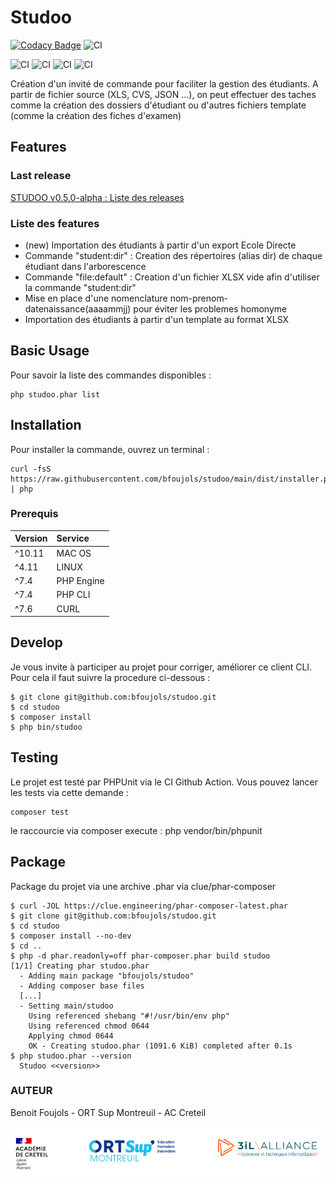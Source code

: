 # Studoo

[![Codacy Badge](https://app.codacy.com/project/badge/Grade/df1ed0cf2b5a46e68a822e674ca8e671)](https://www.codacy.com/gh/bfoujols/studoo/dashboard?utm_source=github.com&amp;utm_medium=referral&amp;utm_content=bfoujols/studoo&amp;utm_campaign=Badge_Grade)
![CI](https://github.com/bfoujols/studoo/actions/workflows/codacy.yml/badge.svg)

![CI](https://img.shields.io/badge/php-7.4%20to%208.1-777bb3.svg?logo=php&logoColor=white&labelColor=555555)
![CI](https://github.com/bfoujols/studoo/actions/workflows/testing.yml/badge.svg)
![CI](https://github.com/bfoujols/studoo/actions/workflows/testing-php80.yml/badge.svg)
![CI](https://github.com/bfoujols/studoo/actions/workflows/testing-php81.yml/badge.svg)

Création d'un invité de commande pour faciliter la gestion des étudiants.
A partir de fichier source (XLS, CVS, JSON ...), on peut effectuer des taches comme la création des dossiers d'étudiant
ou d'autres fichiers template (comme la création des fiches d'examen)

## Features

### Last release

[STUDOO v0.5.0-alpha : Liste des releases](https://github.com/bfoujols/studoo/blob/main/CHANGELOG.md)

### Liste des features

* (new) Importation des étudiants à partir d'un export Ecole Directe
* Commande "student:dir" : Creation des répertoires (alias dir) de chaque étudiant dans l'arborescence
* Commande "file:default" : Creation d'un fichier XLSX vide afin d'utiliser la commande "student:dir"
* Mise en place d'une nomenclature nom-prenom-datenaissance(aaaammjj) pour éviter les problemes homonyme
* Importation des étudiants à partir d'un template au format XLSX

## Basic Usage

Pour savoir la liste des commandes disponibles :

``` shell
php studoo.phar list
```

## Installation

Pour installer la commande, ouvrez un terminal :

``` shell
curl -fsS https://raw.githubusercontent.com/bfoujols/studoo/main/dist/installer.php | php
```

### Prerequis

| Version | Service    |
|:--------|:-----------|
| ^10.11  | MAC OS     |
| ^4.11   | LINUX      |
| ^7.4    | PHP Engine | 
| ^7.4    | PHP CLI    |
| ^7.6    | CURL       |

## Develop

Je vous invite à participer au projet pour corriger, améliorer ce client CLI. Pour cela il faut suivre la procedure
ci-dessous :

```shell
$ git clone git@github.com:bfoujols/studoo.git
$ cd studoo
$ composer install
$ php bin/studoo
```

## Testing

Le projet est testé par PHPUnit via le CI Github Action. Vous pouvez lancer les tests via cette demande :

```shell
composer test
```

le raccourcie via composer execute : php vendor/bin/phpunit

## Package

Package du projet via une archive .phar via clue/phar-composer

``` shell
$ curl -JOL https://clue.engineering/phar-composer-latest.phar
$ git clone git@github.com:bfoujols/studoo.git
$ cd studoo
$ composer install --no-dev
$ cd ..
$ php -d phar.readonly=off phar-composer.phar build studoo
[1/1] Creating phar studoo.phar
  - Adding main package "bfoujols/studoo"
  - Adding composer base files
  [...]
  - Setting main/studoo
    Using referenced shebang "#!/usr/bin/env php"
    Using referenced chmod 0644
    Applying chmod 0644
    OK - Creating studoo.phar (1091.6 KiB) completed after 0.1s
$ php studoo.phar --version
  Studoo <<version>>
```

### AUTEUR

Benoit Foujols - ORT Sup Montreuil - AC Creteil

![signature](https://github.com/bfoujols/bfoujols/blob/main/assets/bfoujols-sign-all-fine.png?raw=true)
